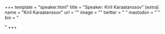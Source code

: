 +++
template = "speaker.html"
title = "Speaker: Kiril Karaatanssov"
[extra]
  name = "Kiril Karaatanssov"
  url = ""
  image = ""
  twitter = " "
  mastodon = " "
  bio = "<p></p>"
+++
